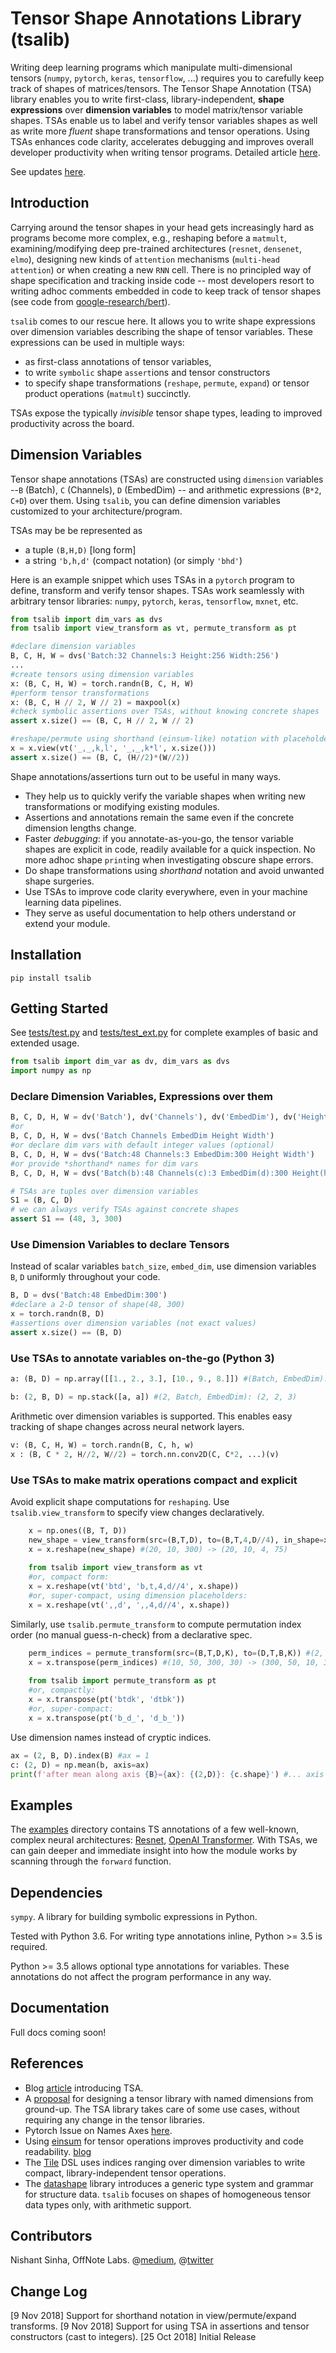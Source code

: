 # Tensor Shape Annotations Library (tsalib)

Writing deep learning programs which manipulate multi-dimensional tensors (`numpy`, `pytorch`, `keras`, `tensorflow`, ...) requires you to carefully keep track of shapes of matrices/tensors. The Tensor Shape Annotation (TSA) library enables you to write first-class, library-independent, **shape expressions** over **dimension variables** to model matrix/tensor variable shapes.
TSAs enable us to label and verify tensor variables shapes as well as write more *fluent* shape transformations and tensor operations. Using TSAs enhances code clarity, accelerates debugging and improves overall developer productivity when writing tensor programs. 
Detailed article [here](https://medium.com/@ekshakhs/introducing-tensor-shape-annotation-library-tsalib-963b5b13c35b).

See updates [here](#change-log).

## Introduction

 Carrying around the tensor shapes in your head gets increasingly hard as programs become more complex, e.g., reshaping before a `matmult`, examining/modifying deep pre-trained architectures (`resnet`, `densenet`, `elmo`), designing new kinds of `attention` mechanisms (`multi-head attention`) or when creating a new `RNN` cell. There is no principled way of shape specification and tracking inside code -- most developers resort to writing adhoc comments embedded in code to keep track of tensor shapes (see code from [google-research/bert](https://github.com/google-research/bert/blob/a21d4848ec33eca7d53dd68710f04c4a4cc4be50/modeling.py#L664)).

`tsalib` comes to our rescue here. It allows you to write shape expressions over dimension variables describing the shape of tensor variables. These expressions can be used in multiple ways: 
- as first-class annotations of tensor variables,
- to write `symbolic` shape `assert`ions and tensor constructors
- to specify shape transformations (`reshape`, `permute`, `expand`) or tensor product operations (`matmult`) succinctly. 

TSAs expose the typically *invisible* tensor shape types, leading to improved productivity across the board. 

## Dimension Variables

Tensor shape annotations (TSAs) are constructed using `dimension` variables --`B` (Batch), `C` (Channels), `D` (EmbedDim) -- and arithmetic expressions (`B*2`, `C+D`) over them. Using `tsalib`, you can define dimension variables customized to your architecture/program.

TSAs may be be represented as
* a tuple `(B,H,D)` [long form]
* a string `'b,h,d'` (compact notation) (or simply `'bhd'`)

Here is an example snippet which uses TSAs in a `pytorch` program to define, transform and verify tensor shapes. TSAs work seamlessly with arbitrary tensor libraries:  `numpy`, `pytorch`, `keras`, `tensorflow`, `mxnet`, etc.

```python
from tsalib import dim_vars as dvs
from tsalib import view_transform as vt, permute_transform as pt

#declare dimension variables
B, C, H, W = dvs('Batch:32 Channels:3 Height:256 Width:256') 
...
#create tensors using dimension variables
x: (B, C, H, W) = torch.randn(B, C, H, W) 
#perform tensor transformations
x: (B, C, H // 2, W // 2) = maxpool(x) 
#check symbolic assertions over TSAs, without knowing concrete shapes
assert x.size() == (B, C, H // 2, W // 2)

#reshape/permute using shorthand (einsum-like) notation with placeholders
x = x.view(vt('_,_,k,l', '_,_,k*l', x.size()))
assert x.size() == (B, C, (H//2)*(W//2))


``` 

Shape annotations/assertions turn out to be useful in many ways. 
* They help us to quickly verify the variable shapes when writing new transformations or modifying existing modules. 
* Assertions and annotations remain the same even if the concrete dimension lengths change.
* Faster *debugging*: if you annotate-as-you-go, the tensor variable shapes are explicit in code, readily available for a quick inspection. No more adhoc shape `print`ing when investigating obscure shape errors.
* Do shape transformations using *shorthand* notation and avoid unwanted shape surgeries.
* Use TSAs to improve code clarity everywhere, even in your machine learning data pipelines.
* They serve as useful documentation to help others understand or extend your module.


## Installation

`pip install tsalib`

## Getting Started

See [tests/test.py](tests/test.py) and [tests/test_ext.py](tests/test_ext.py) for complete examples of basic and extended usage.

```python
from tsalib import dim_var as dv, dim_vars as dvs
import numpy as np
```

### Declare Dimension Variables, Expressions over them
```python
B, C, D, H, W = dv('Batch'), dv('Channels'), dv('EmbedDim'), dv('Height'), dv('Width')
#or
B, C, D, H, W = dvs('Batch Channels EmbedDim Height Width')
#or declare dim vars with default integer values (optional)
B, C, D, H, W = dvs('Batch:48 Channels:3 EmbedDim:300 Height Width')
#or provide *shorthand* names for dim vars
B, C, D, H, W = dvs('Batch(b):48 Channels(c):3 EmbedDim(d):300 Height(h) Width(w)')

# TSAs are tuples over dimension variables
S1 = (B, C, D)
# we can always verify TSAs against concrete shapes
assert S1 == (48, 3, 300)
```

### Use Dimension Variables to declare Tensors

Instead of scalar variables `batch_size`, `embed_dim`, use dimension variables `B`, `D` uniformly throughout your code.

```python
B, D = dvs('Batch:48 EmbedDim:300')
#declare a 2-D tensor of shape(48, 300)
x = torch.randn(B, D)
#assertions over dimension variables (not exact values)
assert x.size() == (B, D)
```


### Use TSAs to annotate variables on-the-go (Python 3)

```python
a: (B, D) = np.array([[1., 2., 3.], [10., 9., 8.]]) #(Batch, EmbedDim): (2, 3)

b: (2, B, D) = np.stack([a, a]) #(2, Batch, EmbedDim): (2, 2, 3)
```

Arithmetic over dimension variables is supported. This enables easy tracking of shape changes across neural network layers.

```python
v: (B, C, H, W) = torch.randn(B, C, h, w)
x : (B, C * 2, H//2, W//2) = torch.nn.conv2D(C, C*2, ...)(v) 
```

### Use TSAs to make matrix operations compact and explicit


Avoid explicit shape computations for `reshaping`. Use `tsalib.view_transform` to specify view changes declaratively.

```python
    x = np.ones((B, T, D))
    new_shape = view_transform(src=(B,T,D), to=(B,T,4,D//4), in_shape=x.shape)
    x = x.reshape(new_shape) #(20, 10, 300) -> (20, 10, 4, 75)
   
    from tsalib import view_transform as vt
    #or, compact form:
    x = x.reshape(vt('btd', 'b,t,4,d//4', x.shape))
    #or, super-compact, using dimension placeholders:
    x = x.reshape(vt(',,d', ',,4,d//4', x.shape))
```

Similarly, use `tsalib.permute_transform` to compute permutation index order (no manual guess-n-check) from a declarative spec.
```python 
    perm_indices = permute_transform(src=(B,T,D,K), to=(D,T,B,K)) #(2, 1, 0, 3)
    x = x.transpose(perm_indices) #(10, 50, 300, 30) -> (300, 50, 10, 30)
    
    from tsalib import permute_transform as pt
    #or, compactly:
    x = x.transpose(pt('btdk', 'dtbk'))
    #or, super-compact:
    x = x.transpose(pt('b_d_', 'd_b_'))

```

Use dimension names instead of cryptic indices.
```python
ax = (2, B, D).index(B) #ax = 1
c: (2, D) = np.mean(b, axis=ax) 
print(f'after mean along axis {B}={ax}: {(2,D)}: {c.shape}') #... axis Batch=1: (2, EmbedDim): (2, 3)
```



## Examples

 The [examples](examples) directory contains TS annotations of a few well-known, complex neural architectures: [Resnet](examples/resnet.py), [OpenAI Transformer](examples/openai_transformer.py). With TSAs, we can gain deeper and immediate insight into how the module works by scanning through the `forward` function.

## Dependencies

`sympy`. A library for building symbolic expressions in Python.

Tested with Python 3.6. For writing type annotations inline, Python >= 3.5 is required.

Python >= 3.5 allows optional type annotations for variables. These annotations do not affect the program performance in any way. 


## Documentation

Full docs coming soon!


## References

* Blog [article](https://medium.com/@ekshakhs/introducing-tensor-shape-annotation-library-tsalib-963b5b13c35b) introducing TSA.
* A [proposal](https://docs.google.com/document/d/1vpMse4c6DrWH5rq2tQSx3qwP_m_0lyn-Ij4WHqQqRHY/edit#heading=h.rkj7d39awayl) for designing a tensor library with named dimensions from ground-up. The TSA library takes care of some use cases, without requiring any change in the tensor libraries.
* Pytorch Issue on Names Axes [here](https://github.com/pytorch/pytorch/issues/4164).
* Using [einsum](http://ajcr.net/Basic-guide-to-einsum/) for tensor operations improves productivity and code readability. [blog](https://rockt.github.io/2018/04/30/einsum)
* The [Tile](https://vertexai-plaidml.readthedocs-hosted.com/en/latest/writing_tile_code.html) DSL uses indices ranging over dimension variables to write compact, library-independent tensor operations.
* The [datashape](https://datashape.readthedocs.io/en/latest/) library introduces a generic type system and grammar for structure data. `tsalib` focuses on shapes of homogeneous tensor data types only, with arithmetic support.

## Contributors

Nishant Sinha, OffNote Labs. @[medium](https://medium.com/@ekshakhs), @[twitter](https://twitter.com/ekshakhs)

## Change Log
[9 Nov 2018] Support for shorthand notation in view/permute/expand transforms.
[9 Nov 2018] Support for using TSA in assertions and tensor constructors (cast to integers).
[25 Oct 2018] Initial Release


